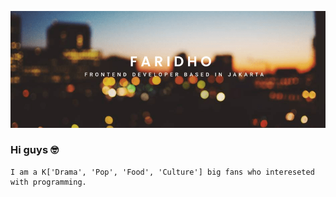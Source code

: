 ![faridho.github.io](https://raw.githubusercontent.com/faridho/faridho/master/assets/profile-banner.png)
### Hi guys 🤓
```
I am a K['Drama', 'Pop', 'Food', 'Culture'] big fans who intereseted with programming.
```
